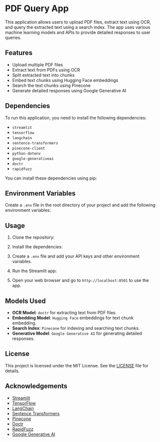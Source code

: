 # PDF Query App

This application allows users to upload PDF files, extract text using OCR, and query the extracted text using a search index. The app uses various machine learning models and APIs to provide detailed responses to user queries.

## Features

- Upload multiple PDF files
- Extract text from PDFs using OCR
- Split extracted text into chunks
- Embed text chunks using Hugging Face embeddings
- Search the text chunks using Pinecone
- Generate detailed responses using Google Generative AI

## Dependencies

To run this application, you need to install the following dependencies:

- `streamlit`
- `tensorflow`
- `langchain`
- `sentence-transformers`
- `pinecone-client`
- `python-dotenv`
- `google-generativeai`
- `doctr`
- `rapidfuzz`

You can install these dependencies using pip:



## Environment Variables

Create a `.env` file in the root directory of your project and add the following environment variables:



## Usage

1. Clone the repository:

2. Install the dependencies:

3. Create a `.env` file and add your API keys and other environment variables.

4. Run the Streamlit app:

5. Open your web browser and go to `http://localhost:8501` to use the app.

## Models Used

- **OCR Model**: `doctr` for extracting text from PDF files.
- **Embedding Model**: `Hugging Face` embeddings for text chunk embedding.
- **Search Index**: `Pinecone` for indexing and searching text chunks.
- **Generative Model**: `Google Generative AI` for generating detailed responses.

## License

This project is licensed under the MIT License. See the [LICENSE](LICENSE) file for details.

## Acknowledgements

- [Streamlit](https://streamlit.io/)
- [TensorFlow](https://www.tensorflow.org/)
- [LangChain](https://www.langchain.com/)
- [Sentence Transformers](https://www.sbert.net/)
- [Pinecone](https://www.pinecone.io/)
- [Doctr](https://mindee.github.io/doctr/)
- [RapidFuzz](https://github.com/maxbachmann/RapidFuzz)
- [Google Generative AI](https://ai.google/)
